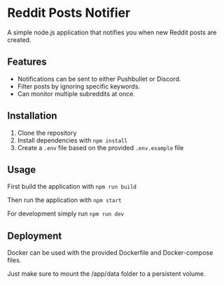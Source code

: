 # Reddit Posts Notifier

A simple node.js application that notifies you when new Reddit posts are created.


## Features

- Notifications can be sent to either Pushbullet or Discord.
- Filter posts by ignoring specific keywords.
- Can monitor multiple subreddits at once.


## Installation

1. Clone the repository
2. Install dependencies with `npm install`
3. Create a `.env` file based on the provided `.env.example` file

## Usage

First build the application with `npm run build`

Then run the application with `npm start`

For development simply run `npm run dev`

## Deployment

Docker can be used with the provided Dockerfile and Docker-compose files.

Just make sure to mount the /app/data folder to a persistent volume.